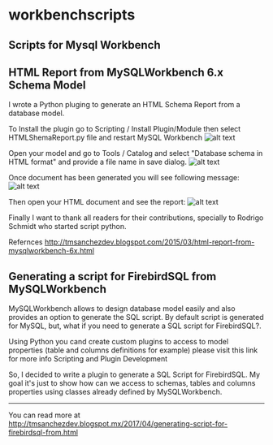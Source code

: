 # workbenchscripts
Scripts for Mysql Workbench
------------

## HTML Report from MySQLWorkbench 6.x Schema Model

I wrote a Python pluging to generate an HTML Schema Report from a database model.
 
To Install the plugin go to Scripting / Install Plugin/Module then select HTMLShemaReport.py file and restart MySQL Workbench
![alt text](https://github.com/https://github.com/tmsanchez/workbenchscripts/blob/master/installPlugin.png "Install Plugin")

Open your model and go to Tools / Catalog and select "Database schema in HTML format" and provide a file name in save dialog.
![alt text](https://github.com/https://github.com/tmsanchez/workbenchscripts/blob/master/runningPlugin.png "Running Plugin")


Once document has been generated you will see following message:
![alt text](https://github.com/https://github.com/tmsanchez/workbenchscripts/blob/master/reportGenerated.png "Report Generated")

Then open your HTML document and see the report:
![alt text](https://github.com/https://github.com/tmsanchez/workbenchscripts/blob/master/htmlExample.jpg "HTML Example")

Finally I want to thank all readers for their contributions, specially to Rodrigo Schmidt who started script python.

Refernces 
http://tmsanchezdev.blogspot.com/2015/03/html-report-from-mysqlworkbench-6x.html


## Generating a script for FirebirdSQL from MySQLWorkbench


MySQLWorkbench allows to design database model easily and also provides an option to generate the SQL script.   By default script is generated for MySQL, but, what if you need to generate a SQL script for FirebirdSQL?.

Using Python you cand create custom plugins to access to model properties  (table and columns definitions for example) please visit this link for more info Scripting and Plugin Development

So, I decided to write a plugin to generate a SQL Script for FirebirdSQL. My goal it's just to show how can we access to schemas, tables and columns properties using classes already defined by MySQLWorkbench.

------------
You can read more at http://tmsanchezdev.blogspot.mx/2017/04/generating-script-for-firebirdsql-from.html
